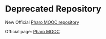 # Deprecated Repository

New Official [Pharo MOOC repository](https://github.com/PharoMOOC/PharoMooc)

Official page: [Pharo MOOC](http://mooc.pharo.org)

